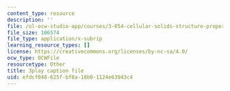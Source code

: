 ```yaml
---
content_type: resource
description: ''
file: /ol-ocw-studio-app/courses/3-054-cellular-solids-structure-properties-and-applications-spring-2015/efdcf048625fbf8a18b01124e63943c4_UgKnOuaY1G8.srt
file_size: 106574
file_type: application/x-subrip
learning_resource_types: []
license: https://creativecommons.org/licenses/by-nc-sa/4.0/
ocw_type: OCWFile
resourcetype: Other
title: 3play caption file
uid: efdcf048-625f-bf8a-18b0-1124e63943c4
---
```

